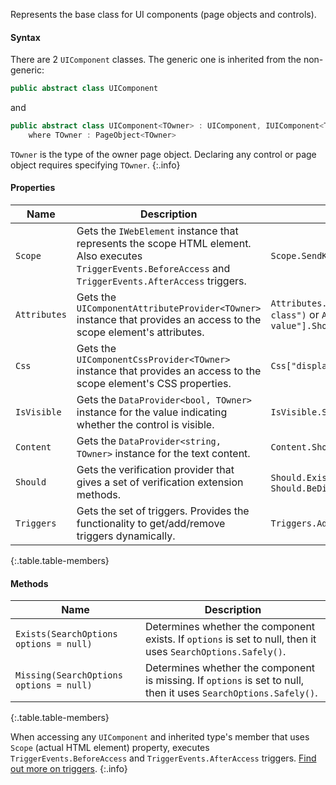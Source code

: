 Represents the base class for UI components (page objects and controls).

#### Syntax

There are 2 `UIComponent` classes. The generic one is inherited from the non-generic:

```cs
public abstract class UIComponent
```

and 

```cs
public abstract class UIComponent<TOwner> : UIComponent, IUIComponent<TOwner>
    where TOwner : PageObject<TOwner>
```

`TOwner` is the type of the owner page object. Declaring any control or page object requires specifying `TOwner`.
{:.info}

#### Properties

Name | Description | Usage Example
---- | ----------- | -------------
`Scope` | Gets the `IWebElement` instance that represents the scope HTML element. Also executes `TriggerEvents.BeforeAccess` and `TriggerEvents.AfterAccess` triggers. | `Scope.SendKeys("some text")`
`Attributes` | Gets the `UIComponentAttributeProvider<TOwner>` instance that provides an access to the scope element's attributes. | `Attributes.Class.Should.Contain("some-class")` or `Attributes["data-value"].Should.Equal("val")`
`Css` | Gets the `UIComponentCssProvider<TOwner>` instance that provides an access to the scope element's CSS properties. | `Css["display"].Should.Equal("block")`
`IsVisible` | Gets the `DataProvider<bool, TOwner>` instance for the value indicating whether the control is visible. | `IsVisible.Should.BeTrue()`
`Content` | Gets the `DataProvider<string, TOwner>` instance for the text content. | `Content.Should.Contain("some value")`
`Should` | Gets the verification provider that gives a set of verification extension methods. | `Should.Exist()`, `Should.BeHidden()` or `Should.BeDisabled()`
`Triggers` | Gets the set of triggers. Provides the functionality to get/add/remove triggers dynamically. | `Triggers.Add(new WaitAttribute(2))`
{:.table.table-members}

#### Methods

Name | Description
---- | -----------
`Exists(SearchOptions options = null)` | Determines whether the component exists. If `options` is set to null, then it uses `SearchOptions.Safely()`.
`Missing(SearchOptions options = null)` | Determines whether the component is missing. If `options` is set to null, then it uses `SearchOptions.Safely()`.
{:.table.table-members}

When accessing any `UIComponent` and inherited type's member that uses `Scope` (actual HTML element) property, executes `TriggerEvents.BeforeAccess` and `TriggerEvents.AfterAccess` triggers. [Find out more on triggers](/triggers/).
{:.info}